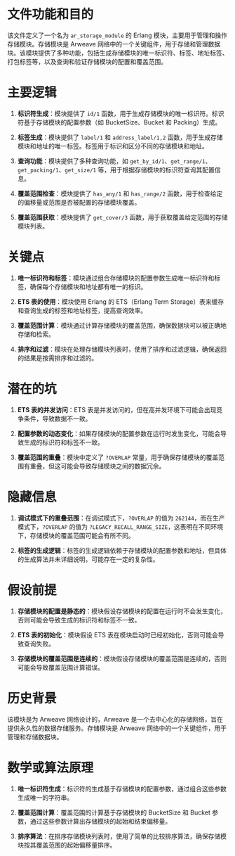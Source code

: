 # 文件功能和目的

该文件定义了一个名为 `ar_storage_module` 的 Erlang 模块，主要用于管理和操作存储模块。存储模块是 Arweave 网络中的一个关键组件，用于存储和管理数据块。该模块提供了多种功能，包括生成存储模块的唯一标识符、标签、地址标签、打包标签等，以及查询和验证存储模块的配置和覆盖范围。

# 主要逻辑

1. **标识符生成**：模块提供了 `id/1` 函数，用于生成存储模块的唯一标识符。标识符基于存储模块的配置参数（如 BucketSize、Bucket 和 Packing）生成。

2. **标签生成**：模块提供了 `label/1` 和 `address_label/1,2` 函数，用于生成存储模块和地址的唯一标签。标签用于标识和区分不同的存储模块和地址。

3. **查询功能**：模块提供了多种查询功能，如 `get_by_id/1`、`get_range/1`、`get_packing/1`、`get_size/1` 等，用于根据存储模块的标识符查询其配置信息。

4. **覆盖范围检查**：模块提供了 `has_any/1` 和 `has_range/2` 函数，用于检查给定的偏移量或范围是否被配置的存储模块覆盖。

5. **覆盖范围获取**：模块提供了 `get_cover/3` 函数，用于获取覆盖给定范围的存储模块列表。

# 关键点

1. **唯一标识符和标签**：模块通过组合存储模块的配置参数生成唯一标识符和标签，确保每个存储模块和地址都有唯一的标识。

2. **ETS 表的使用**：模块使用 Erlang 的 ETS（Erlang Term Storage）表来缓存和查询生成的标签和地址标签，提高查询效率。

3. **覆盖范围计算**：模块通过计算存储模块的覆盖范围，确保数据块可以被正确地存储和检索。

4. **排序和过滤**：模块在处理存储模块列表时，使用了排序和过滤逻辑，确保返回的结果是按需排序和过滤的。

# 潜在的坑

1. **ETS 表的并发访问**：ETS 表是并发访问的，但在高并发环境下可能会出现竞争条件，导致数据不一致。

2. **配置参数的动态变化**：如果存储模块的配置参数在运行时发生变化，可能会导致生成的标识符和标签不一致。

3. **覆盖范围的重叠**：模块中定义了 `?OVERLAP` 常量，用于确保存储模块的覆盖范围有重叠，但这可能会导致存储模块之间的数据冗余。

# 隐藏信息

1. **调试模式下的重叠范围**：在调试模式下，`?OVERLAP` 的值为 `262144`，而在生产模式下，`?OVERLAP` 的值为 `?LEGACY_RECALL_RANGE_SIZE`，这表明在不同环境下，存储模块的覆盖范围可能会有所不同。

2. **标签的生成逻辑**：标签的生成逻辑依赖于存储模块的配置参数和地址，但具体的生成算法并未详细说明，可能存在一定的复杂性。

# 假设前提

1. **存储模块的配置是静态的**：模块假设存储模块的配置在运行时不会发生变化，否则可能会导致生成的标识符和标签不一致。

2. **ETS 表的初始化**：模块假设 ETS 表在模块启动时已经初始化，否则可能会导致查询失败。

3. **存储模块的覆盖范围是连续的**：模块假设存储模块的覆盖范围是连续的，否则可能会导致覆盖范围计算错误。

# 历史背景

该模块是为 Arweave 网络设计的，Arweave 是一个去中心化的存储网络，旨在提供永久性的数据存储服务。存储模块是 Arweave 网络中的一个关键组件，用于管理和存储数据块。

# 数学或算法原理

1. **唯一标识符生成**：标识符的生成基于存储模块的配置参数，通过组合这些参数生成唯一的字符串。

2. **覆盖范围计算**：覆盖范围的计算基于存储模块的 BucketSize 和 Bucket 参数，通过这些参数计算出存储模块的起始和结束偏移量。

3. **排序算法**：在排序存储模块列表时，使用了简单的比较排序算法，确保存储模块按其覆盖范围的起始偏移量排序。